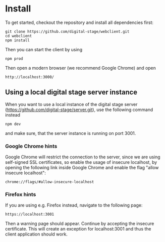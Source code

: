 
# Install

To get started, checkout the repository and install all dependencies first:

    git clone https://github.com/digital-stage/webclient.git
    cd webclient
    npm install
    
Then you can start the client by using

    npm prod
    

Then open a modern browser (we recommend Google Chrome) and open

    http://localhost:3000/

## Using a local digital stage server instance

When you want to use a local instance of the digital stage server (https://github.com/digital-stage/server.git), use the following command instead

    npm dev
    
and make sure, that the server instance is running on port 3001.

### Google Chrome hints
Google Chrome will restrict the connection to the server, since we are using self-signed SSL certificates, so enable the usage of insecure localhost,
by opening the following link inside Google Chrome and enable the flag "allow insecure localhost":

    chrome://flags/#allow-insecure-localhost
    
### Firefox hints
If you are using e.g. Firefox instead, navigate to the following page:

    https://localhost:3001
    
Then a warning page should appear. Continue by accepting the insecure certificate. This will create an exception for localhost:3001 and thus the client application should work.
